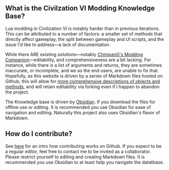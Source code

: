 ## What is the Civilzation VI Modding Knowledge Base?
Lua modding in Civilization VI is notably harder than in previous iterations. This can be attributed to a number of factors: a smaller set of methods that directly affect gameplay, the split between gameplay and UI scripts, and the issue *I'd* like to address—a lack of documentation.

While there ARE existing solutions—notably [ChimpanG's Modding Companion](https://docs.google.com/spreadsheets/d/1hQ8zlEHl1nfjCWvKqOlkDACezu5-igfQkVcOxeE_KG0/edit#gid=1678767919)—editability, and comprehensiveness are a bit lacking. For instance, while there is a list of arguments and returns, they are sometimes inaccurate, or incomplete, and we as the end users, are unable to fix that. Hopefully, as this website is driven by a series of Markdown files hosted on Github, this will allow for [more comprehensive descriptions of objects and methods](https://sukritact.github.io/Civilization-VI-Modding-Knowledge-Base/CityBuildQueue.GetAt), and will retain editability via forking even if I happen to abandon the project.  
  
The Knowledge base is driven by [Obsidian](https://obsidian.md/). If you download the files for offline use or editing. It is recommended you use Obsidian for ease of navigation and editing. Naturally this project also uses Obsidian's flavor of Markdown.

## How do I contribute?
See [here](https://codeburst.io/a-step-by-step-guide-to-making-your-first-github-contribution-5302260a2940) for an intro how contributing works on Github. If you expect to be a regular editor, feel free to contact me to be invited as a collaborator. Please restrict yourself to editing and creating Markdown files. It is recommended you use Obsidian to at least help you navigate the datatbase.
